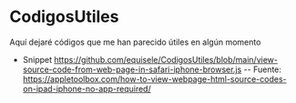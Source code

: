 # CodigosUtiles
Aquí dejaré códigos que me han parecido útiles en algún momento 

- Snippet https://github.com/equisele/CodigosUtiles/blob/main/view-source-code-from-web-page-in-safari-iphone-browser.js
-- Fuente: https://appletoolbox.com/how-to-view-webpage-html-source-codes-on-ipad-iphone-no-app-required/
